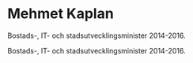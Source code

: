 # Mehmet Kaplan

Bostads-, IT- och stadsutvecklingsminister 2014-2016.

Bostads-, IT- och stadsutvecklingsminister 2014-2016.
